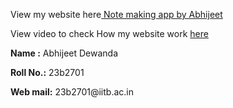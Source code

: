 <p>View my website here<a href ="https://abhi123dev.github.io/LS_web_2/"> Note making app by Abhijeet</a></p>
<p>View video to check How my website work <a href="https://github.com/user-attachments/assets/1bae27b3-7c2e-4d7b-8372-3f013b1eeba5">here</a> </p>
<p><b> Name :</b> Abhijeet Dewanda</p>
<p><b>Roll No.:</b> 23b2701</p>
<p><b>Web mail:</b> 23b2701@iitb.ac.in</p>
